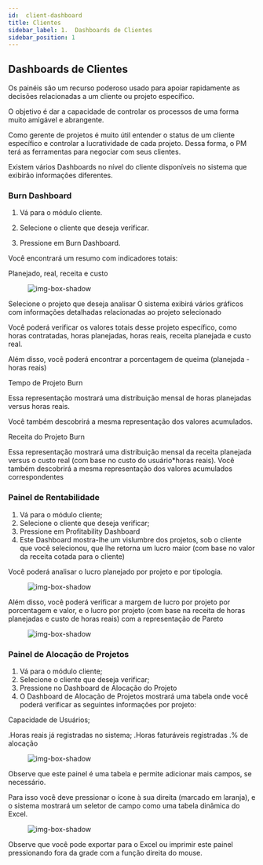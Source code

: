 ```yaml
---
id:  client-dashboard
title: Clientes
sidebar_label: 1.  Dashboards de Clientes 
sidebar_position: 1
---
```


##  Dashboards de Clientes

Os painéis são um recurso poderoso usado para apoiar rapidamente as decisões relacionadas a um cliente ou projeto específico.

O objetivo é dar a capacidade de controlar os processos de uma forma muito amigável e abrangente.

Como gerente de projetos é muito útil entender o status de um cliente específico e controlar a lucratividade de cada projeto. Dessa forma, o PM terá as ferramentas para negociar com seus clientes.

Existem vários Dashboards no nível do cliente disponíveis no sistema que exibirão informações diferentes.


### Burn Dashboard

1. Vá para o módulo cliente.

2. Selecione o cliente que deseja verificar.

3. Pressione em Burn Dashboard.

Você encontrará um resumo com indicadores totais:

Planejado, real, receita e custo


<figure>

![img-box-shadow](/img/university/dashboards/client-dashboard/university-client-dashboard-1.png)
<figcaption></figcaption>
</figure>

Selecione o projeto que deseja analisar
O sistema exibirá vários gráficos com informações detalhadas relacionadas ao projeto selecionado

Você poderá verificar os valores totais desse projeto específico, como horas contratadas, horas planejadas, horas reais, receita planejada e custo real.

Além disso, você poderá encontrar a porcentagem de queima (planejada - horas reais)

Tempo de Projeto  Burn

Essa representação mostrará uma distribuição mensal de horas planejadas versus horas reais.

Você também descobrirá a mesma representação dos valores acumulados.

Receita do Projeto Burn

Essa representação mostrará uma distribuição mensal da receita planejada versus o custo real (com base no custo do usuário*horas reais).
Você também descobrirá a mesma representação dos valores acumulados correspondentes
 
 ### Painel de Rentabilidade
 
1. Vá para o módulo cliente;
2. Selecione o cliente que deseja verificar;
3. Pressione em Profitability Dashboard 
4. Este Dashboard mostra-lhe um vislumbre dos projetos, sob o cliente que você selecionou, que lhe retorna um lucro maior (com base no valor da receita cotada para o cliente)

Você poderá analisar o lucro planejado por projeto e por tipologia.

<figure>

![img-box-shadow](/img/university/dashboards/client-dashboard/university-client-dashboard-2.png)
<figcaption></figcaption>
</figure>

Além disso, você poderá verificar a margem de lucro por projeto por porcentagem e valor, e o lucro por projeto (com base na receita de horas planejadas e custo de horas reais) com a representação de Pareto

<figure>

![img-box-shadow](/img/university/dashboards/client-dashboard/university-client-dashboard-3.png)
<figcaption></figcaption>
</figure>

 
### Painel de Alocação de Projetos

1. Vá para o módulo cliente;
2. Selecione o cliente que deseja verificar;
3. Pressione no Dashboard de Alocação do Projeto 
4. O Dashboard de Alocação de Projetos mostrará uma tabela onde você poderá verificar as seguintes informações por projeto:

Capacidade de Usuários;

.Horas reais já registradas no sistema;
.Horas faturáveis registradas
.% de alocação

<figure>

![img-box-shadow](/img/university/dashboards/client-dashboard/university-client-dashboard-4.png)
<figcaption></figcaption>
</figure>

Observe que este painel é uma tabela e permite adicionar mais campos, se necessário.

Para isso você deve pressionar o ícone à sua direita (marcado em laranja), e o sistema mostrará um seletor de campo como uma tabela dinâmica do Excel.

<figure>

![img-box-shadow](/img/university/dashboards/client-dashboard/university-client-dashboard-5.png)
<figcaption></figcaption>
</figure>

Observe que você pode exportar para o Excel ou imprimir este painel pressionando fora da grade com a função direita do mouse.
